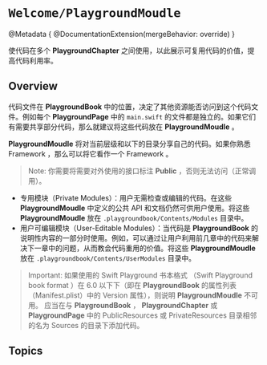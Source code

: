 # ``Welcome/PlaygroundMoudle``

@Metadata {
    @DocumentationExtension(mergeBehavior: override)
}

使代码在多个 **PlaygroundChapter** 之间使用，以此展示可复用代码的价值，提高代码利用率。


## Overview

代码文件在 **PlaygroundBook** 中的位置，决定了其他资源能否访问到这个代码文件。例如每个 **PlaygroundPage** 中的 `main.swift` 的文件都是独立的。如果它们有需要共享部分代码，那么就建议将这些代码放在 **PlaygroundMoudle** 。

**PlaygroundMoudle** 将对当前层级和以下的目录分享自己的代码。如果你熟悉 Framework ，那么可以将它看作一个 Framework 。

> Note: 你需要将需要对外使用的接口标注 **Public** ，否则无法访问（正常调用）。

- 专用模块（Private Modules）：用户无需检查或编辑的代码。在这些 **PlaygroundMoudle** 中定义的公共 API 和文档仍然可供用户使用。将这些 **PlaygroundMoudle** 放在 `.playgroundbook/Contents/Modules` 目录中。
- 用户可编辑模块（User-Editable Modules）：当代码是 **PlaygroundBook** 的说明性内容的一部分时使用。例如，可以通过让用户利用前几章中的代码来解决下一章中的问题，从而教会代码重用的价值。将这些 **PlaygroundMoudle** 放在 `.playgroundbook/Contents/UserModules` 目录中。

> Important: 如果使用的 Swift Playground 书本格式 （Swift Playground book format ）在 6.0 以下下（即在 **PlaygroundBook** 的属性列表（Manifest.plist）中的 Version 属性），则说明 **PlaygroundMoudle** 不可用。 应当在与 **PlaygroundBook** ， **PlaygroundChapter** 或 **PlaygroundPage** 中的 PublicResources 或 PrivateResources 目录相邻的名为 Sources 的目录下添加代码。

## Topics

